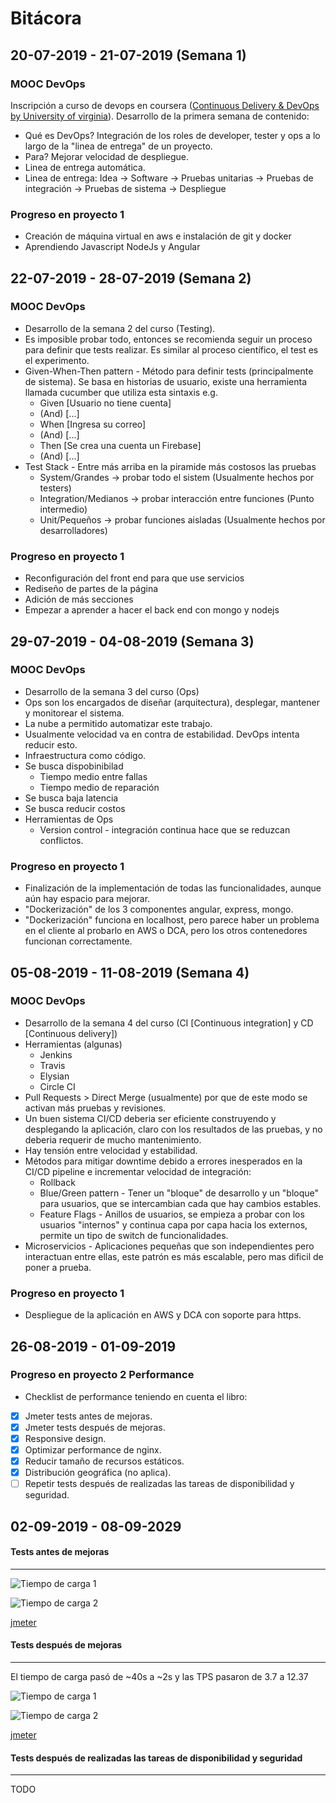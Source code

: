 # Bitácora

## 20-07-2019 - 21-07-2019 (Semana 1)
### MOOC DevOps
Inscripción a curso de devops en coursera ([Continuous Delivery & DevOps by University of virginia](https://www.coursera.org/learn/uva-darden-continous-delivery-devops/home/welcome)).
Desarrollo de la primera semana de contenido:
* Qué es DevOps? Integración de los roles de developer, tester y ops a lo largo de la "linea de entrega" de un proyecto.
* Para? Mejorar velocidad de despliegue.
* Linea de entrega automática.
* Linea de entrega: Idea -> Software -> Pruebas unitarias -> Pruebas de integración -> Pruebas de sistema -> Despliegue

### Progreso en proyecto 1
* Creación de máquina virtual en aws e instalación de git y docker
* Aprendiendo Javascript NodeJs y Angular

## 22-07-2019 - 28-07-2019 (Semana 2)
### MOOC DevOps
* Desarrollo de la semana 2 del curso (Testing).
* Es imposible probar todo, entonces se recomienda seguir un proceso para definir que tests realizar. Es similar al proceso científico, el test es el experimento.
* Given-When-Then pattern - Método para definir tests (principalmente de sistema). Se basa en historias de usuario, existe una herramienta llamada cucumber que utiliza esta sintaxis e.g.
    * Given [Usuario no tiene cuenta]
    * (And) [...]
    * When [Ingresa su correo]
    * (And) [...]
    * Then [Se crea una cuenta un Firebase]
    * (And) [...]
* Test Stack - Entre más arriba en la piramide más costosos las pruebas
    * System/Grandes -> probar todo el sistem (Usualmente hechos por testers)
    * Integration/Medianos -> probar interacción entre funciones (Punto intermedio)
    * Unit/Pequeños -> probar funciones aisladas (Usualmente hechos por desarrolladores)

### Progreso en proyecto 1
* Reconfiguración del front end para que use servicios
* Rediseño de partes de la página
* Adición de más secciones
* Empezar a aprender a hacer el back end con mongo y nodejs

## 29-07-2019 - 04-08-2019 (Semana 3)
### MOOC DevOps
* Desarrollo de la semana 3 del curso (Ops)
* Ops son los encargados de diseñar (arquitectura), desplegar, mantener y monitorear el sistema.
* La nube a permitido automatizar este trabajo.
* Usualmente velocidad va en contra de estabilidad. DevOps intenta reducir esto.
* Infraestructura como código.
* Se busca dispobinibilad
    * Tiempo medio entre fallas
    * Tiempo medio de reparación
* Se busca baja latencia
* Se busca reducir costos
* Herramientas de Ops
    * Version control - integración continua hace que se reduzcan conflictos.

### Progreso en proyecto 1
* Finalización de la implementación de todas las funcionalidades, aunque aún hay espacio para mejorar.
* "Dockerización" de los 3 componentes angular, express, mongo.
* "Dockerización" funciona en localhost, pero parece haber un problema en el cliente al probarlo en AWS o DCA, pero los otros contenedores funcionan correctamente.

## 05-08-2019 - 11-08-2019 (Semana 4)
### MOOC DevOps
* Desarrollo de la semana 4 del curso (CI [Continuous integration] y CD [Continuous delivery])
* Herramientas (algunas)
    * Jenkins
    * Travis
    * Elysian
    * Circle CI
* Pull Requests > Direct Merge (usualmente) por que de este modo se activan más pruebas y revisiones.
* Un buen sistema CI/CD deberia ser eficiente construyendo y desplegando la aplicación, claro con los resultados de las pruebas, y no deberia requerir de mucho mantenimiento.
* Hay tensión entre velocidad y estabilidad.
* Métodos para mitigar downtime debido a errores inesperados en la CI/CD pipeline e incrementar velocidad de integración:
    * Rollback
    * Blue/Green pattern - Tener un "bloque" de desarrollo y un "bloque" para usuarios, que se intercambian cada que hay cambios estables.
    * Feature Flags - Anillos de usuarios, se empieza a probar con los usuarios "internos" y continua capa por capa hacia los externos, permite un tipo de switch de funcionalidades.
* Microservicios - Aplicaciones pequeñas que son independientes pero interactuan entre ellas, este patrón es más escalable, pero mas dificil de poner a prueba.

### Progreso en proyecto 1
* Despliegue de la aplicación en AWS y DCA con soporte para https.

## 26-08-2019 - 01-09-2019
### Progreso en proyecto 2 Performance
* Checklist de performance teniendo en cuenta el libro:
- [x] Jmeter tests antes de mejoras.
- [x] Jmeter tests después de mejoras.
- [x] Responsive design.
- [x] Optimizar performance de nginx.
- [x] Reducir tamaño de recursos estáticos.
- [x] Distribución geográfica (no aplica).
- [ ] Repetir tests después de realizadas las tareas de disponibilidad y seguridad.

## 02-09-2019 - 08-09-2029
#### Tests antes de mejoras
---
![Tiempo de carga 1](performance/load_time/before1/png)

![Tiempo de carga 2](performance/load_time/before2.png)

[jmeter](performance/jmeter/before_1024)

#### Tests después de mejoras
---
El tiempo de carga pasó de ~40s a ~2s y las TPS pasaron de 3.7 a 12.37

![Tiempo de carga 1](performance/load_time/after1.png)

![Tiempo de carga 2](performance/load_time/after2.png)

[jmeter](performance/jmeter/after_1024)

#### Tests después de realizadas las tareas de disponibilidad y seguridad
---
TODO
